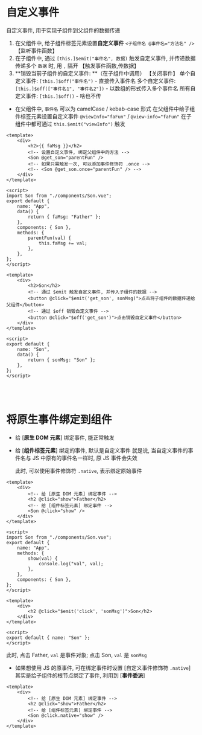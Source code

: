 # 自定义事件

自定义事件, 用于实现子组件到父组件的数据传递

1. 在父组件中, 给子组件标签元素设置**自定义事件** `<子组件名 @事件名="方法名" />` 【监听事件函数】
2. 在子组件中, 通过 `[this.]$emit("事件名", 数据)` 触发自定义事件, 并传递数据
   传递多个 `数据` 时, 用 `,` 隔开 【触发事件函数,传数据】
3. **销毁当前子组件的自定义事件: **（在子组件中调用） 【关闭事件】
   单个自定义事件: `[this.]$off("事件名")` - 直接传入事件名
   多个自定义事件: `[this.]$off(["事件名1", "事件名2"])` - 以数组的形式传入多个事件名
   所有自定义事件: `[this.]$off()` - 啥也不传

-   在父组件中, `事件名` 可以为 camelCase / kebab-case 形式
    在父组件中给子组件标签元素设置自定义事件 `@viewInfo="faFun"` / `@view-info="faFun"`
    在子组件中都可通过 `this.$emit("viewInfo")` 触发

```vue
<template>
    <div>
        <h2>{{ faMsg }}</h2>
        <!-- 设置自定义事件, 绑定父组件中的方法 -->
        <Son @get_son="parentFun" />
        <!-- 如果只需触发一次, 可以添加事件修饰符 .once -->
        <!-- <Son @get_son.once="parentFun" /> -->
    </div>
</template>

<script>
import Son from "./components/Son.vue";
export default {
    name: "App",
    data() {
        return { faMsg: "Father" };
    },
    components: { Son },
    methods: {
        parentFun(val) {
            this.faMsg += val;
        },
    },
};
</script>
```

```vue
<template>
    <div>
        <h2>Son</h2>
        <!-- 通过 $emit 触发自定义事件, 并传入子组件的数据 -->
        <button @click="$emit('get_son', sonMsg)">点击将子组件的数据传递给父组件</button>
        <!-- 通过 $off 销毁自定义事件 -->
        <button @click="$off('get_son')">点击销毁自定义事件</button>
    </div>
</template>

<script>
export default {
    name: "Son",
    data() {
        return { sonMsg: "Son" };
    },
};
</script>
```

<br><br>

# 将原生事件绑定到组件

-   给 [**原生 DOM 元素**] 绑定事件, 能正常触发

-   给 [**组件标签元素**] 绑定的事件, 默认是自定义事件
    就是说, 当自定义事件的事件名与 JS 中原有的事件名一样时, 原 JS 事件会失效

    此时, 可以使用事件修饰符 `.native`, 表示绑定原始事件

```vue
<template>
    <div>
        <!-- 给 [原生 DOM 元素] 绑定事件 -->
        <h2 @click="show">Father</h2>
        <!-- 给 [组件标签元素] 绑定事件 -->
        <Son @click="show" />
    </div>
</template>

<script>
import Son from "./components/Son.vue";
export default {
    name: "App",
    methods: {
        show(val) {
            console.log("val", val);
        },
    },
    components: { Son },
};
</script>
```

```vue
<template>
    <div>
        <h2 @click="$emit('click', 'sonMsg')">Son</h2>
    </div>
</template>

<script>
export default { name: "Son" };
</script>
```

此时, 点击 Father, `val` 是事件对象; 点击 Son, `val` 是 `sonMsg`

-   如果想使用 JS 的原事件, 可在绑定事件时设置 [自定义事件修饰符 `.native`]
    其实是给子组件的根节点绑定了事件, 利用到 [**事件委派**]

```vue
<template>
    <div>
        <!-- 给 [原生 DOM 元素] 绑定事件 -->
        <h2 @click="show">Father</h2>
        <!-- 给 [组件标签元素] 绑定事件 -->
        <Son @click.native="show" />
    </div>
</template>
```

<br>
